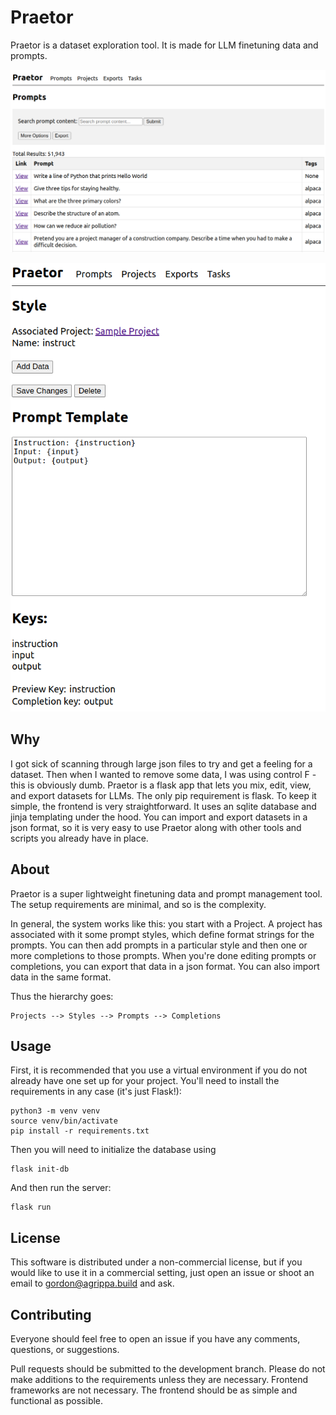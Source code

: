 # Praetor

Praetor is a dataset exploration tool. It is made for LLM finetuning data and prompts.

![The Praetor prompt search screen](screenshots/praetor-prompts-screen.png)

![The Praetor style viewer](screenshots/praetor-style-screen.png)

## Why

I got sick of scanning through large json files to try and get a feeling for a dataset. Then when I wanted to remove some data, I was using control F - this is obviously dumb. Praetor is a flask app that lets you mix, edit, view, and export datasets for LLMs. The only pip requirement is flask. To keep it simple, the frontend is very straightforward. It uses an sqlite database and jinja templating under the hood. You can import and export datasets in a json format, so it is very easy to use Praetor along with other tools and scripts you already have in place.

## About

Praetor is a super lightweight finetuning data and prompt management tool. The setup requirements are minimal, and so is the complexity.

In general, the system works like this: you start with a Project. A project has associated with it some prompt styles, which define format strings for the prompts. You can then add prompts in a particular style and then one or more completions to those prompts. When you're done editing prompts or completions, you can export that data in a json format. You can also import data in the same format.

Thus the hierarchy goes:

```
Projects --> Styles --> Prompts --> Completions
```

## Usage

First, it is recommended that you use a virtual environment if you do not already have one set up for your project. You'll need to install the requirements in any case (it's just Flask!):

```
python3 -m venv venv
source venv/bin/activate
pip install -r requirements.txt
```

Then you will need to initialize the database using

```
flask init-db
```

And then run the server:

```
flask run
```

## License

This software is distributed under a non-commercial license, but if you would like to use it in a commercial setting, just open an issue or shoot an email to gordon@agrippa.build and ask.

## Contributing

Everyone should feel free to open an issue if you have any comments, questions, or suggestions.

Pull requests should be submitted to the development branch. Please do not make additions to the requirements unless they are necessary. Frontend frameworks are not necessary. The frontend should be as simple and functional as possible.
